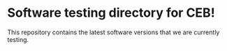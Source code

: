 # Software testing directory for CEB!

This repository contains the latest software versions that we are currently testing. 
